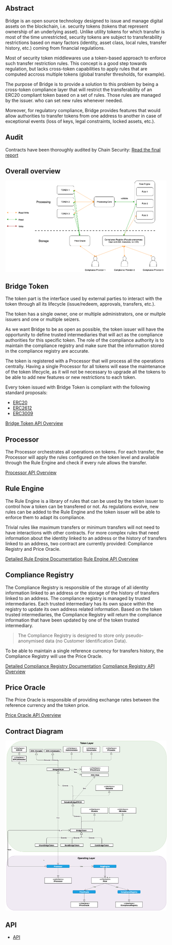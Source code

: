 ## Abstract

Bridge is an open source technology designed to issue and manage digital assets on the blockchain, i.e. security tokens (tokens that represent ownership of an underlying asset). Unlike utility tokens for which transfer is most of the time unrestricted, security tokens are subject to transferability restrictions based on many factors (identity, asset class, local rules, transfer history, etc.) coming from financial regulations.

Most of security token middlewares use a token-based approach to enforce such transfer restriction rules. This concept is a good step towards regulation, but lacks cross-token capabilities to apply rules that are computed accross multiple tokens (global transfer thresholds, for example). 

The purpose of Bridge is to provide a solution to this problem by being a cross-token compliance layer that will restrict the transferability of an ERC20 compliant token based on a set of rules. Those rules are managed by the issuer. who can set new rules whenever needed.

Moreover, for regulatory compliance, Bridge provides features that would allow authorities to transfer tokens from one address to another in case of exceptional events (loss of keys, legal constraints, locked assets, etc.).

## Audit

Contracts have been thoroughly audited by Chain Security: [Read the final report](https://chainsecurity.com/security-audit/mt-pelerin-bridge/)

## Overall overview

![Overall overview](docs/assets/overview.png "Overall overview")

## Bridge Token

The token part is the interface used by external parties to interact with the token through all its lifecycle (issue/redeem, approvals, transfers, etc.). 

The token has a single owner, one or multiple administrators, one or multple issuers and one or multiple seizers.

As we want Bridge to be as open as possible, the token issuer will have the opportunity to define trusted intermediaries that will act as the compliance authorities for this specific token. The role of the compliance authority is to maintain the compliance registry and make sure that the information stored in the compliance registry are accurate.

The token is registered with a Processor that will process all the operations centrally. Having a single Processor for all tokens will ease the maintenance of the token lifecycle, as it will not be necessary to upgrade all the tokens to be able to add new features or new restrictions to each token.

Every token issued with Bridge Token is compliant with the following standard proposals:

- [ERC20](https://eips.ethereum.org/EIPS/eip-20)
- [ERC2612](https://eips.ethereum.org/EIPS/eip-2612)
- [ERC3009](https://eips.ethereum.org/EIPS/eip-3009)

[Bridge Token API Overview](docs/api.md#bridgetoken)

## Processor

The Processor orchestrates all operations on tokens. For each transfer, the Processor will apply the rules configured on the token level and available through the Rule Engine and check if every rule allows the transfer.

[Processor API Overview](docs/api.md#processor)

## Rule Engine

The Rule Engine is a library of rules that can be used by the token issuer to control how a token can be transfered or not. As regulations evolve, new rules can be added to the Rule Engine and the token issuer will be able to enforce them to adapt its compliance.

Trivial rules like maximum transfers or minimum transfers will not need to have interactions with other contracts. For more complex rules that need information about the identity linked to an address or the history of transfers linked to an address, two contract are currently provided: Compliance Registry and Price Oracle.

[Detailed Rule Engine Documentation](docs/RuleEngine.md)
[Rule Engine API Overview](docs/api.md#ruleengine)

## Compliance Registry

The Compliance Registry is responsible of the storage of all identity information linked to an address or the storage of the history of transfers linked to an address. The compliance registry is managed by trusted intermediaries. Each trusted intermediary has its own space within the registry to update its own address related information. Based on the token trusted intermediaries, the Compliance Registry will return the compliance information that have been updated by one of the token trusted intermediary.

> The Compliance Registry is designed to store only pseudo-anonymised data (no Customer Identification Data).

To be able to maintain a single reference currency for transfers history, the Compliance Registry will use the Price Oracle.

[Detailed Compliance Registry Documentation](docs/ComplianceRegistry.md)
[Compliance Registry API Overview](docs/api.md#complianceregistry)

## Price Oracle

The Price Oracle is responsible of providing exchange rates between the reference currency and the token price.

[Price Oracle API Overview](docs/api.md#priceoracle)

## Contract Diagram

![Architecture](docs/assets/architecture.png "Architecture")

## API

- [API](docs/api.md)
